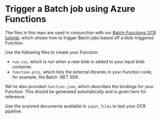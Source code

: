 # Trigger a Batch job using Azure Functions

The files in this repo are used in conjunction with our [Batch-Functions OCR tutorial](https://docs.microsoft.com/azure/batch/tutorial-batch-functions), which shows how to trigger Batch jobs based off a blob-triggered Function.

Use the following files to create your Function:

   * `run.csx`, which is run when a new blob is added to your input blob container.
   * `function.proj`, which lists the external libraries in your Function code, for example, the Batch .NET SDK.

We've also provided `function.json`, which describes the bindings for your Function. This should be generated automatically and is given here for reference.

Use the scanned documents available in `input_files` to test your OCR pipeline.
